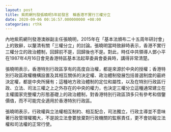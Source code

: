 ```yaml
---
layout: post
title: 紫荊網刊發張曉明5年前發言　稱香港不實行三權分立
date: 2020-09-06 00:16:57.000000000 +08:00
categories: rthk
---
```


內地紫荊網刊發港澳辦副主任張曉明，2015年在「基本法頒布二十五周年研討會」上的致辭，以釐清有關「三權分立」的討論。張曉明當時致辭時表示，香港不實行三權分立的政治體制，回歸前不是，回歸後也不是。對此，時任中共領導人鄧小平在1987年4月16日會見香港特區基本法起草委員會委員時，講得非常清楚。

張曉明表示，香港特別行政區享有的高度自治權，都是來源於中央的授權；香港特別行政區政權機構設置及其相互關係的決定權、政治體制發展包括普選制度的最終決定權，都是中央所擁有；這種地方政治體制的定位和屬性，以及在特別行政區行政、立法、司法三權之上之外存在的中央的權力，也決定三權分立這種通常建立在主權國家完整權力形態基礎上的政治體制，對香港特別行政區頂多只有參考和借鑒價值，而不可能完全適用於香港特別行政區。

張曉明表示，行政權與立法權相互制約、相互配合，司法獨立，行政主導並不意味著行政管理權獨大，不是說立法會要放棄對行政機關的監察責任，更不會妨礙立法權和司法權的正常行使。
